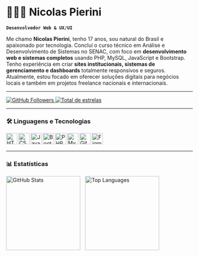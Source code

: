 # 👨🏻‍💻 Nicolas Pierini

**`Desenvolvedor Web & UX/UI`**

Me chamo **Nicolas Pierini**, tenho 17 anos, sou natural do Brasil e apaixonado por tecnologia. Concluí o curso técnico em Análise e Desenvolvimento de Sistemas no SENAC, com foco em **desenvolvimento web e sistemas completos** usando PHP, MySQL, JavaScript e Bootstrap.  
Tenho experiência em criar **sites institucionais, sistemas de gerenciamento e dashboards** totalmente responsivos e seguros.  
Atualmente, estou focado em oferecer soluções digitais para negócios locais e também em projetos freelance nacionais e internacionais.

---

<p align="left">
    <a href="https://github.com/Nicolas-Pierini">
        <img 
            alt="GitHub Followers" 
            title="Me siga no GitHub" 
            src="https://custom-icon-badges.demolab.com/github/followers/Nicolas-Pierini?color=236ad3&labelColor=1155ba&style=for-the-badge&logo=github&label=Seguidores&logoColor=white"
        />
    </a>
    <a href="https://github.com/Nicolas-Pierini?tab=repositories&sort=stargazers">
        <img 
            alt="Total de estrelas" 
            title="Total de estrelas GitHub" 
            src="https://custom-icon-badges.demolab.com/github/stars/Nicolas-Pierini?color=55960c&style=for-the-badge&labelColor=488207&logo=star&label=estrelas"
        />
    </a>
</p>

---

### 🛠️ Linguagens e Tecnologias

<img align="left" alt="HTML" title="HTML" width="30px" src="https://cdn.jsdelivr.net/gh/devicons/devicon@latest/icons/html5/html5-original.svg"/>
<img align="left" alt="CSS" title="CSS" width="30px" src="https://cdn.jsdelivr.net/gh/devicons/devicon@latest/icons/css3/css3-original.svg"/>
<img align="left" alt="JavaScript" title="JavaScript" width="30px" src="https://cdn.jsdelivr.net/gh/devicons/devicon@latest/icons/javascript/javascript-original.svg"/>
<img align="left" alt="Bootstrap" title="Bootstrap" width="30px" src="https://cdn.jsdelivr.net/gh/devicons/devicon@latest/icons/bootstrap/bootstrap-original.svg"/>
<img align="left" alt="PHP" title="PHP" width="30px" src="https://cdn.jsdelivr.net/gh/devicons/devicon@latest/icons/php/php-original.svg"/>
<img align="left" alt="MySQL" title="MySQL" width="30px" src="https://cdn.jsdelivr.net/gh/devicons/devicon@latest/icons/mysql/mysql-original.svg"/>
<img align="left" alt="Git" title="Git" width="30px" src="https://cdn.jsdelivr.net/gh/devicons/devicon@latest/icons/git/git-original.svg"/>
<img align="left" alt="Figma" title="Figma" width="30px" src="https://cdn.jsdelivr.net/gh/devicons/devicon@latest/icons/figma/figma-original.svg"/>

<br/>
<br/>

---

### 📊 Estatísticas

<p>
  <img 
    align="left" 
    alt="GitHub Stats" 
    height="200" 
    style="padding-right: 10px;" 
    src="https://github-readme-stats.vercel.app/api?username=Nicolas-Pierini&show_icons=true&theme=tokyonight&include_all_commits=true&locale=pt-br" 
  />

  <img 
    align="left" 
    alt="Top Languages" 
    height="200" 
    src="https://github-readme-stats.vercel.app/api/top-langs/?username=Nicolas-Pierini&theme=tokyonight&layout=compact&custom_title=Tecnologias&langs_count=9" 
  />
</p>
